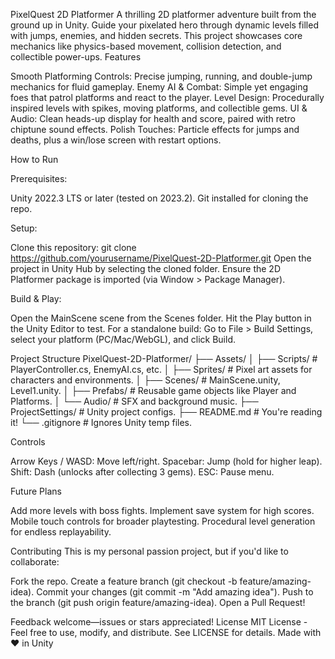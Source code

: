 PixelQuest 2D Platformer
A thrilling 2D platformer adventure built from the ground up in Unity. Guide your pixelated hero through dynamic levels filled with jumps, enemies, and hidden secrets. This project showcases core mechanics like physics-based movement, collision detection, and collectible power-ups.
Features

Smooth Platforming Controls: Precise jumping, running, and double-jump mechanics for fluid gameplay.
Enemy AI & Combat: Simple yet engaging foes that patrol platforms and react to the player.
Level Design: Procedurally inspired levels with spikes, moving platforms, and collectible gems.
UI & Audio: Clean heads-up display for health and score, paired with retro chiptune sound effects.
Polish Touches: Particle effects for jumps and deaths, plus a win/lose screen with restart options.

How to Run

Prerequisites:

Unity 2022.3 LTS or later (tested on 2023.2).
Git installed for cloning the repo.


Setup:

Clone this repository: git clone https://github.com/yourusername/PixelQuest-2D-Platformer.git
Open the project in Unity Hub by selecting the cloned folder.
Ensure the 2D Platformer package is imported (via Window > Package Manager).


Build & Play:

Open the MainScene scene from the Scenes folder.
Hit the Play button in the Unity Editor to test.
For a standalone build: Go to File > Build Settings, select your platform (PC/Mac/WebGL), and click Build.



Project Structure
PixelQuest-2D-Platformer/
├── Assets/
│   ├── Scripts/          # PlayerController.cs, EnemyAI.cs, etc.
│   ├── Sprites/          # Pixel art assets for characters and environments.
│   ├── Scenes/           # MainScene.unity, Level1.unity.
│   ├── Prefabs/          # Reusable game objects like Player and Platforms.
│   └── Audio/            # SFX and background music.
├── ProjectSettings/      # Unity project configs.
├── README.md             # You're reading it!
└── .gitignore            # Ignores Unity temp files.

Controls

Arrow Keys / WASD: Move left/right.
Spacebar: Jump (hold for higher leap).
Shift: Dash (unlocks after collecting 3 gems).
ESC: Pause menu.

Future Plans

Add more levels with boss fights.
Implement save system for high scores.
Mobile touch controls for broader playtesting.
Procedural level generation for endless replayability.

Contributing
This is my personal passion project, but if you'd like to collaborate:

Fork the repo.
Create a feature branch (git checkout -b feature/amazing-idea).
Commit your changes (git commit -m "Add amazing idea").
Push to the branch (git push origin feature/amazing-idea).
Open a Pull Request!

Feedback welcome—issues or stars appreciated!
License
MIT License - Feel free to use, modify, and distribute. See LICENSE for details.
Made with ❤️ in Unity
